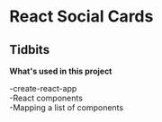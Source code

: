 # React Social Cards

## Tidbits

**What's used in this project**

-create-react-app  
-React components  
-Mapping a list of components 
